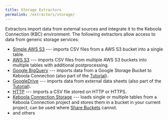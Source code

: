 ```yaml
---
title: Storage Extractors
permalink: /extractors/storage/
---
```


Extractors import data from external sources and integrate it to the Keboola Connection (KBC) environment.
The following extractors allow access to data from generic storage services:

- [Simple AWS S3](/extractors/storage/simple-aws-s3) --- imports CSV files from a AWS S3 bucket into a single table.
- [AWS S3](/extractors/storage/aws-s3) --- imports CSV files from multiple AWS S3 buckets into multiple tables with additional postprocessing.
- [Google BigQuery](/extractors/storage/google-bigquery) --- imports data from a Google Storage Bucket to Keboola Connection (also part of 
the [Tutorial](/tutorial/ad-hoc/#using-bigquery-extractor)).
- [GoogleDrive](/extractors/storage/google-drive/) --- imports data from external data sheets (also part of the [Tutorial](/tutorial/load/googledrive/)).
- [HTTP](/extractors/storage/http/) --- imports a CSV file stored on HTTP or HTTPS.
- [Keboola Connection Storage](/extractors/storage/storage-api/) --- loads single or multiple tables from a Keboola Connection project and
stores them in a bucket in your current project; can be used where [Share Buckets](/storage/buckets/sharing/) cannot.
- and others

